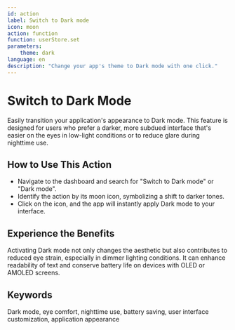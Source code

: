 ```yaml
---
id: action
label: Switch to Dark mode
icon: moon
action: function
function: userStore.set
parameters:
    theme: dark
language: en
description: "Change your app's theme to Dark mode with one click."
---
```


# Switch to Dark Mode

Easily transition your application's appearance to Dark mode. This feature is designed for users who prefer a darker, more subdued interface that's easier on the eyes in low-light conditions or to reduce glare during nighttime use.

## How to Use This Action

- Navigate to the dashboard and search for "Switch to Dark mode" or "Dark mode".
- Identify the action by its moon icon, symbolizing a shift to darker tones.
- Click on the icon, and the app will instantly apply Dark mode to your interface.

## Experience the Benefits

Activating Dark mode not only changes the aesthetic but also contributes to reduced eye strain, especially in dimmer lighting conditions. It can enhance readability of text and conserve battery life on devices with OLED or AMOLED screens.

## Keywords
Dark mode, eye comfort, nighttime use, battery saving, user interface customization, application appearance
